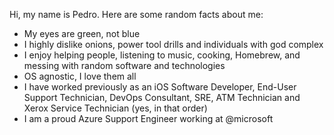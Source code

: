 Hi, my name is Pedro. Here are some random facts about me:

- My eyes are green, not blue
- I highly dislike onions, power tool drills and individuals with god complex
- I enjoy helping people, listening to music, cooking, Homebrew, and messing with random software and technologies
- OS agnostic, I love them all
- I have worked previously as an iOS Software Developer, End-User Support Technician, DevOps Consultant, SRE, ATM Technician and Xerox Service Technician (yes, in that order)
- I am a proud Azure Support Engineer working at @microsoft
